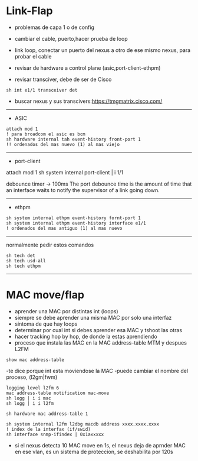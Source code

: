 # Link-Flap
- problemas de capa 1 o de config

- cambiar el cable, puerto,hacer prueba de loop
- link loop, conectar un puerto del nexus a otro de ese mismo nexus, para probar el cable

- revisar de hardware a control plane (asic,port-client-ethpm)

- revisar transciver, debe de ser de Cisco
```
sh int e1/1 transceiver det
```
- buscar nexus y sus transcivers:https://tmgmatrix.cisco.com/

----
- ASIC
```
attach mod 1
! para broadcom el asic es bcm
sh hardware internal tah event-history front-port 1
!! ordenados del mas nuevo (1) al mas viejo
```
----
- port-client

attach mod 1
sh system internal port-client | i 1/1


debounce timer -> 100ms
The port debounce time is the amount of time that an interface waits to notify the supervisor of a link going down.

----
- ethpm
```
sh system internal ethpm event-history fornt-port 1
sh system internal ethpm event-history interface e1/1
! ordenados del mas antiguo (1) al mas nuevo
```
----
normalmente pedir estos comandos
```
sh tech det
sh tech usd-all
sh tech ethpm
```

----

# MAC move/flap

- aprender una MAC por distintas int (loops)
- siempre se debe aprender una misma MAC por solo una interfaz
- sintoma de que hay loops
- determinar por cual int si debes aprender esa MAC y tshoot las otras
 - hacer tracking hop by hop, de donde la estas aprendiendo
- proceso que instala las MAC en la MAC address-table MTM y despues L2FM
```
show mac address-table
```

-te dice porque int esta moviendose la MAC
-puede cambiar el nombre del proceso, (l2gm|fwm)
```
logging level l2fm 6
mac address-table notification mac-move
sh logg | i i mac
sh logg | i i l2fm
```
```
sh hardware mac address-table 1
```
```
sh system internal l2fm l2dbg macdb address xxxx.xxxx.xxxx
! index de la interfax (if/swid)
sh interface snmp-ifindex | 0x1axxxxx
```
- si el nexus detecta 10 MAC move en 1s, el nexus deja de aprnder MAC en ese vlan, es un sistema de proteccion, se deshabilita por 120s



 
